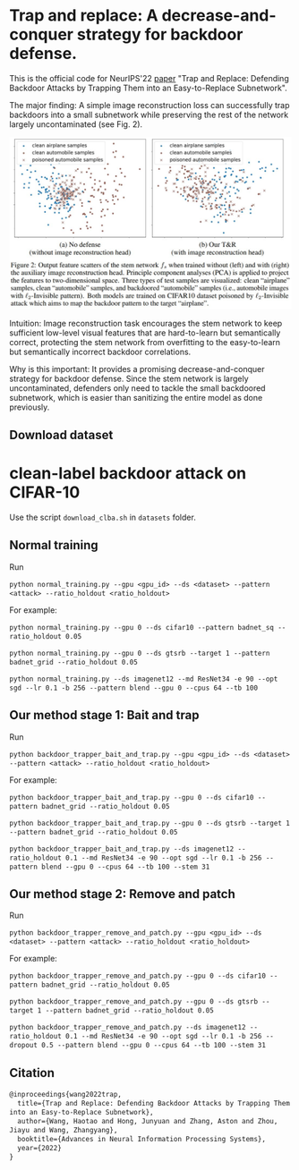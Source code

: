 # Trap and replace: A decrease-and-conquer strategy for backdoor defense. 

This is the official code for NeurIPS'22 [paper](https://arxiv.org/abs/2210.06428) "Trap and Replace: Defending Backdoor Attacks by Trapping Them into an Easy-to-Replace Subnetwork". 

The major finding: A simple image reconstruction loss can successfully trap backdoors into a small subnetwork while preserving the rest of the network largely uncontaminated (see Fig. 2).

![](figure2.png)

Intuition: Image reconstruction task encourages the stem network to keep sufficient low-level visual features that are hard-to-learn but semantically correct, protecting the stem network from overfitting to the easy-to-learn but semantically incorrect backdoor correlations.

Why is this important: It provides a promising decrease-and-conquer strategy for backdoor defense. Since the stem network is largely uncontaminated, defenders only need to tackle the small backdoored subnetwork, which is easier than sanitizing the entire model as done previously.


## Download dataset

# clean-label backdoor attack on CIFAR-10

Use the script `download_clba.sh` in `datasets` folder. 

## Normal training

Run 

```
python normal_training.py --gpu <gpu_id> --ds <dataset> --pattern <attack> --ratio_holdout <ratio_holdout>
```

For example:

```
python normal_training.py --gpu 0 --ds cifar10 --pattern badnet_sq --ratio_holdout 0.05
```

```
python normal_training.py --gpu 0 --ds gtsrb --target 1 --pattern badnet_grid --ratio_holdout 0.05
```

```
python normal_training.py --ds imagenet12 --md ResNet34 -e 90 --opt sgd --lr 0.1 -b 256 --pattern blend --gpu 0 --cpus 64 --tb 100 
```

## Our method stage 1: Bait and trap

Run 

```
python backdoor_trapper_bait_and_trap.py --gpu <gpu_id> --ds <dataset> --pattern <attack> --ratio_holdout <ratio_holdout>
```

For example:

```
python backdoor_trapper_bait_and_trap.py --gpu 0 --ds cifar10 --pattern badnet_grid --ratio_holdout 0.05
```

```
python backdoor_trapper_bait_and_trap.py --gpu 0 --ds gtsrb --target 1 --pattern badnet_grid --ratio_holdout 0.05
```

```
python backdoor_trapper_bait_and_trap.py --ds imagenet12 --ratio_holdout 0.1 --md ResNet34 -e 90 --opt sgd --lr 0.1 -b 256 --pattern blend --gpu 0 --cpus 64 --tb 100 --stem 31
```

## Our method stage 2: Remove and patch

Run

```
python backdoor_trapper_remove_and_patch.py --gpu <gpu_id> --ds <dataset> --pattern <attack> --ratio_holdout <ratio_holdout>
```

For example:

```
python backdoor_trapper_remove_and_patch.py --gpu 0 --ds cifar10 --pattern badnet_grid --ratio_holdout 0.05
```

```
python backdoor_trapper_remove_and_patch.py --gpu 0 --ds gtsrb --target 1 --pattern badnet_grid --ratio_holdout 0.05
```

```
python backdoor_trapper_remove_and_patch.py --ds imagenet12 --ratio_holdout 0.1 --md ResNet34 -e 90 --opt sgd --lr 0.1 -b 256 --dropout 0.5 --pattern blend --gpu 0 --cpus 64 --tb 100 --stem 31
```

## Citation
```
@inproceedings{wang2022trap,
  title={Trap and Replace: Defending Backdoor Attacks by Trapping Them into an Easy-to-Replace Subnetwork},
  author={Wang, Haotao and Hong, Junyuan and Zhang, Aston and Zhou, Jiayu and Wang, Zhangyang},
  booktitle={Advances in Neural Information Processing Systems},
  year={2022}
}
```